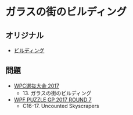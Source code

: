 # ガラスの街のビルディング

## オリジナル
- [ビルディング](skyscrapers.md)

## 問題
- [WPC選抜大会 2017](../questions/jwpc2017.md)
	- 13\. ガラスの街のビルディング
- [WPF PUZZLE GP 2017 ROUND 7](../questions/wpfpgp2017_7.md)
	- C16-17. Uncounted Skyscrapers
